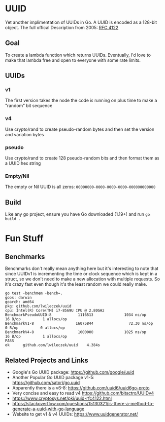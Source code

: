 # UUID
Yet another implimentation of UUIDs in Go.
A UUID is encoded as a 128-bit object. The full offical Description from 2005: [RFC 4122]


## Goal
To create a lambda function which returns UUIDs.
Eventually, I'd love to make that lambda free and open to everyone with some rate limits.

## UUIDs
### v1
The first version takes the node the code is running on plus time to make a "random" bit sequence
### v4
Use crypto/rand to create pseudo-random bytes and then set the version and variation bytes
### pseudo 
Use crypto/rand to create 128 pseudo-random bits and then format them as a UUID hex string
### Empty/Nil
The empty or Nil UUID is all zeros: `00000000-0000-0000-0000-000000000000`

## Build
Like any go project, ensure you have Go downloaded (1.19+) and run `go build .`

# Fun Stuff
## Benchmarks
Benchmarks don't really mean anything here but it's interesting to note that since UUIDv1 is incrementing
the time or clock sequence which is kept in a struct, so we don't need to make a new allocation with multiple
requests. So it's crazy fast even though it's the least random we could really make.

```
go test -benchmem -bench=. 
goos: darwin
goarch: amd64
pkg: github.com/lwileczek/uuid
cpu: Intel(R) Core(TM) i7-8569U CPU @ 2.80GHz
BenchmarkPseudoUUID-8            1116513              1034 ns/op              16 B/op          1 allocs/op
BenchmarkV1-8                   16075844                72.30 ns/op            0 B/op          0 allocs/op
BenchmarkV4-8                    1000000              1025 ns/op              16 B/op          1 allocs/op
PASS
ok      github.com/lwileczek/uuid    4.384s
```

## Related Projects and Links
  - Google's Go UUID package: https://github.com/google/uuid
  - Another Popular Go UUID package v1-5: https://github.com/satori/go.uuid
  - Apparently there is a v6-8: https://github.com/uuid6/uuid6go-proto
  - Very concise and easy to read v4 https://github.com/bitactro/UUIDv4
  - https://www.cryptosys.net/pki/uuid-rfc4122.html
  - https://stackoverflow.com/questions/15130321/is-there-a-method-to-generate-a-uuid-with-go-language
  - Website to get v1 & v4 UUIDs: https://www.uuidgenerator.net/


[RFC 4122]: https://www.rfc-editor.org/rfc/rfc4122
